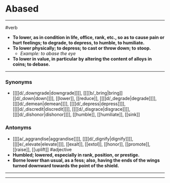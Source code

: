# Abased
---
#verb
- **To lower, as in condition in life, office, rank, etc., so as to cause pain or hurt feelings; to degrade, to depress, to humble, to humiliate.**
- **To lower physically; to depress; to cast or throw down; to stoop.**
	- _Example: to abase the eye_
- **To lower in value, in particular by altering the content of alloys in coins; to debase.**
---
### Synonyms
- [[[[d/_downgrade|downgrade]]]], [[[[b/_bring|bring]] [[d/_down|down]]]], [[lower]], [[reduce]], [[[[d/_degrade|degrade]]]], [[[[d/_demean|demean]]]], [[[[d/_depress|depress]]]], [[[[d/_discredit|discredit]]]], [[[[d/_disgrace|disgrace]]]], [[[[d/_dishonor|dishonor]]]], [[humble]], [[humiliate]], [[sink]]
### Antonyms
- [[[[a/_aggrandise|aggrandise]]]], [[[[d/_dignify|dignify]]]], [[[[e/_elevate|elevate]]]], [[exalt]], [[extol]], [[honor]], [[promote]], [[raise]], [[uplift]]
#adjective
- **Humbled; lowered, especially in rank, position, or prestige.**
- **Borne lower than usual, as a fess; also, having the ends of the wings turned downward towards the point of the shield.**
---
---
